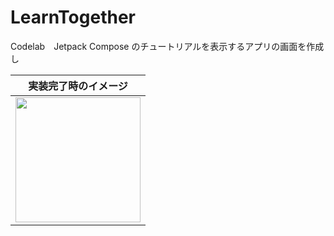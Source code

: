 # LearnTogether
Codelab　Jetpack Compose のチュートリアルを表示するアプリの画面を作成し


| 実装完了時のイメージ |
|--------|
|<img src="https://github.com/yanPWA/LearnTogether/assets/82929509/5983cb3b-06c4-412a-8d89-49ab8704d909" width="200px"/>|


